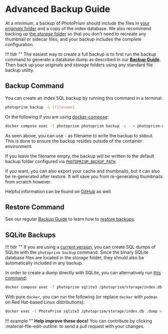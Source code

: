 # Advanced Backup Guide

At a minimum, a backup of PhotoPrism should include the files in [your *originals* folder](../../getting-started/docker-compose.md#photoprismoriginals) and a copy of the index database. We also recommend backing up [the *storage* folder](../../getting-started/docker-compose.md#photoprismstorage) so that you don't need to recreate any thumbnail or sidecar files, and your backup includes the complete configuration.

!!! tldr ""
    The easiest way to create a full backup is to first run the backup command to generate a database dump as described in our [**Backup Guide**](../../user-guide/backups/index.md). Then back up your *originals* and *storage* folders using any standard file backup utility.

## Backup Command

You can create an index SQL backup by running this command in a terminal:

```bash
photoprism backup -i [filename]
```

Or the following if you are using [docker-compose](../docker-compose.md):

```bash
docker compose exec -T photoprism photoprism backup -i - > photoprism-db.sql
```

As seen above, you can use `-` as filename to write the backup to stdout.
This is done to ensure the backup resides outside of the container environment.

If you leave the filename empty, the backup will be written to the default backup folder configured via [`PHOTOPRISM_BACKUP_PATH`](../config-options.md#storage-folders).

If you want, you can also export your cache and thumbnails, but it can also be re-generated after restore.
It will save you from re-generating thumbnails from scratch however.

Helpful information can be found on [GitHub](https://github.com/photoprism/photoprism/discussions/772) as well.

## Restore Command

See our regular [Backup Guide](../../user-guide/backups/restore.md) to learn how to [restore backups](../../user-guide/backups/restore.md).

## SQLite Backups

!!! tldr ""
    If you are using a [current version](../../release-notes.md), you can create SQL dumps of SQLite with the `photoprism backup` command. Since the binary SQLite database files are located in the *storage* folder, they should also be automatically included in any backup.

In order to create a dump directly with SQLite, you can alternatively run [this command](../docker-compose.md#command-line-interface):

```bash
docker compose exec -T photoprism sqlite3 /photoprism/storage/index.db .dump > photoprism-db.sql
```

With pure `docker`, you can run the following (or replace `docker` with `podman` on Red Hat-based Linux distributions):

```bash
docker exec -t PhotoPrism sqlite3 /photoprism/storage/index.db .dump > photoprism-db.sql
```

!!! example ""
    **Help improve these docs!** You can contribute by clicking :material-file-edit-outline: to send a pull request with your changes.
